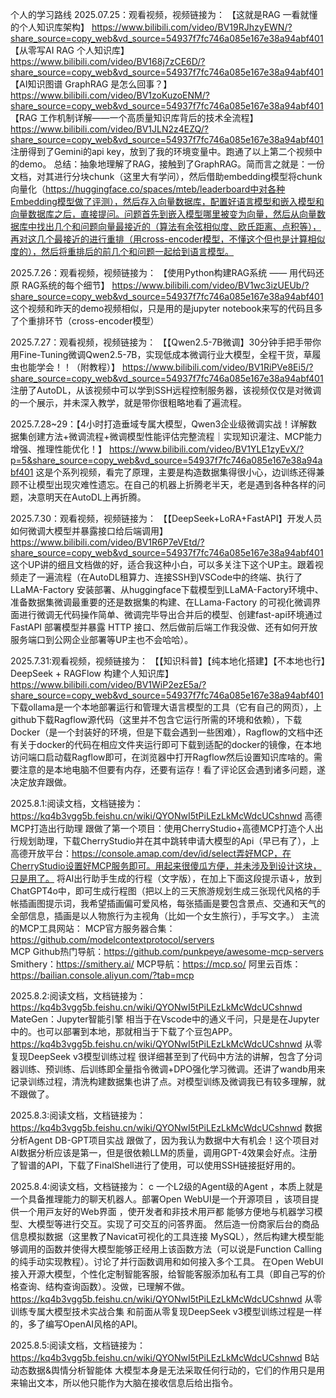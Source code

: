 个人的学习路线
2025.07.25：观看视频，视频链接为：
            【这就是RAG 一看就懂的个人知识库架构】 https://www.bilibili.com/video/BV19RJhzyEWN/?share_source=copy_web&vd_source=54937f7fc746a085e167e38a94abf401
            【从零写AI RAG 个人知识库】 https://www.bilibili.com/video/BV168j7zCE6D/?share_source=copy_web&vd_source=54937f7fc746a085e167e38a94abf401
            【AI知识图谱 GraphRAG 是怎么回事？】 https://www.bilibili.com/video/BV1zoKuzoENM/?share_source=copy_web&vd_source=54937f7fc746a085e167e38a94abf401
            【RAG 工作机制详解——一个高质量知识库背后的技术全流程】 https://www.bilibili.com/video/BV1JLN2z4EZQ/?share_source=copy_web&vd_source=54937f7fc746a085e167e38a94abf401
注册得到了Gemini的api key，放到了我的环境变量中。跑通了以上第二个视频中的demo。
总结：抽象地理解了RAG，接触到了GraphRAG。简而言之就是：一份文档，对其进行分块chunk（这里大有学问），然后借助embedding模型将chunk向量化（https://huggingface.co/spaces/mteb/leaderboard中对各种Embedding模型做了评测），然后存入向量数据库，配置好语言模型和嵌入模型和向量数据库之后，直接提问。问题首先到嵌入模型哪里被变为向量，然后从向量数据库中找出几个和问题向量最接近的（算法有余弦相似度、欧氏距离、点积等），再对这几个最接近的进行重排（用cross-encoder模型，不懂这个但也是计算相似度的），然后将重排后的前几个和问题一起给到语言模型。


2025.7.26：观看视频，视频链接为：
            【使用Python构建RAG系统 —— 用代码还原 RAG系统的每个细节】 https://www.bilibili.com/video/BV1wc3izUEUb/?share_source=copy_web&vd_source=54937f7fc746a085e167e38a94abf401
这个视频和昨天的demo视频相似，只是用的是jupyter notebook来写的代码且多了个重排环节（cross-encoder模型）

2025.7.27：观看视频，视频链接为：
            【【Qwen2.5-7B微调】30分钟手把手带你用Fine-Tuning微调Qwen2.5-7B，实现低成本微调行业大模型，全程干货，草履虫也能学会！！（附教程）】 https://www.bilibili.com/video/BV1RiPVe8Ei5/?share_source=copy_web&vd_source=54937f7fc746a085e167e38a94abf401
注册了AutoDL，从该视频中可以学到SSH远程控制服务器，该视频仅仅是对微调的一个展示，并未深入教学，就是带你很粗略地看了遍流程。

2025.7.28~29：【4小时打造垂域专属大模型，Qwen3企业级微调实战！详解数据集创建方法+微调流程+微调模型性能评估完整流程｜实现知识灌注、MCP能力增强、推理性能优化！】 https://www.bilibili.com/video/BV1YLE1zyEvX/?p=5&share_source=copy_web&vd_source=54937f7fc746a085e167e38a94abf401
这是个系列视频，看完了原理，主要是构造数据集得很小心，边训练还得兼顾不让模型出现灾难性遗忘。在自己的机器上折腾老半天，老是遇到各种各样的问题，决意明天在AutoDL上再折腾。

2025.7.30：观看视频，视频链接为：
            【【DeepSeek+LoRA+FastAPI】开发人员如何微调大模型并暴露接口给后端调用】 https://www.bilibili.com/video/BV1R6P7eVEtd/?share_source=copy_web&vd_source=54937f7fc746a085e167e38a94abf401
这个UP讲的细且文档做的好，适合我这种小白，可以多关注下这个UP主。跟着视频走了一遍流程（在AutoDL租算力、连接SSH到VSCode中的终端、执行了LLaMA-Factory 安装部署、从huggingface下载模型到LLaMA-Factory环境中、准备数据集微调最重要的还是数据集的构建、在LLama-Factory 的可视化微调界⾯进行微调无代码操作简单、微调完毕导出合并后的模型、创建fast-api环境通过 FastAPI 部署模型并暴露 HTTP 接⼝、然后做前后端工作我没做、还有如何开放服务端⼝到公⽹企业部署等UP主也不会哈哈）。

2025.7.31:观看视频，视频链接为：
            【【知识科普】【纯本地化搭建】【不本地也行】DeepSeek + RAGFlow 构建个人知识库】 https://www.bilibili.com/video/BV1WiP2ezE5a/?share_source=copy_web&vd_source=54937f7fc746a085e167e38a94abf401
下载ollama是一个本地部署运行和管理大语言模型的工具（它有自己的网页），上github下载Ragflow源代码（这里并不包含它运行所需的环境和依赖），下载Docker（是一个封装好的环境，但是下载会遇到一些困难），Ragflow的文档中还有关于docker的代码在相应文件夹运行即可下载到适配的docker的镜像，在本地访问端口启动载Ragflow即可，在浏览器中打开Ragflow然后设置知识库啥的。需要注意的是本地电脑不但要有内存，还要有运存！看了评论区会遇到诸多问题，遂决定放弃跟做。

2025.8.1:阅读文档，文档链接为：
            https://kq4b3vgg5b.feishu.cn/wiki/QYONwI5tPiLEzLkMcWdcUCshnwd  高德MCP打造出行助理
跟做了第一个项目：使用CherryStudio+高德MCP打造个人出行规划助理，下载CherryStudio并在其中跳转申请大模型的Api（早已有了），上高德开放平台：https://console.amap.com/dev/id/select弄好MCP，在CherryStudio设置好MCP服务即可。用起来很傻瓜方便，并未涉及到设计这块，只是用了。
将AI出行助手生成的行程（文字版），在加上下面这段提示语↓，放到ChatGPT4o中，即可生成行程图（把以上的三天旅游规划生成三张现代风格的手帐插画图提示词，我希望插画偏可爱风格，每张插画是要包含景点、交通和天气的全部信息，插画是以人物旅行为主视角（比如一个女生旅行），手写文字。）
主流的MCP工具网站：
MCP官方服务器合集：https://github.com/modelcontextprotocol/servers            
MCP Github热门导航：https://github.com/punkpeye/awesome-mcp-servers
Smithery：https://smithery.ai/
MCP导航：https://mcp.so/
阿里云百炼：https://bailian.console.aliyun.com/?tab=mcp

2025.8.2:阅读文档，文档链接为：
            https://kq4b3vgg5b.feishu.cn/wiki/QYONwI5tPiLEzLkMcWdcUCshnwd  MateGen：Jupyter智能引擎
相当于在Vscode中的通义千问，只是是在Jupyter中的。也可以部署到本地，那就相当于下载了个豆包APP。
            https://kq4b3vgg5b.feishu.cn/wiki/QYONwI5tPiLEzLkMcWdcUCshnwd  从零复现DeepSeek v3模型训练过程
很详细甚至到了代码中方法的讲解，包含了分词器训练、预训练、后训练即全量指令微调+DPO强化学习微调。还讲了wandb用来记录训练过程，清洗构建数据集也讲了点。对模型训练及微调我已有较多理解，就不跟做了。

2025.8.3:阅读文档，文档链接为：
            https://kq4b3vgg5b.feishu.cn/wiki/QYONwI5tPiLEzLkMcWdcUCshnwd  数据分析Agent DB-GPT项目实战
跟做了，因为我认为数据中大有机会！这个项目对AI数据分析应该是第一，但是很依赖LLM的质量，调用GPT-4效果会好点。注册了智谱的API，下载了FinalShell进行了使用，可以使用SSH链接挺好用的。

2025.8.4:阅读文档，文档链接为：
c
一个L2级的Agent级的Agent ，本质上就是⼀个具备推理能⼒的聊天机器⼈。部署Open WebUI是⼀个开源项⽬ ，该项⽬提供⼀个⽤⼾友好的Web界⾯ ，使开发者和⾮技术⽤⼾都 能够⽅便地与机器学习模型、⼤模型等进⾏交互。实现了可交互的问答界面。
然后造一份商家后台的商品信息模拟数据（这里教了Navicat可视化的工具连接 MySQL），然后构建大模型能够调用的函数并使得大模型能够正经用上该函数方法（可以说是Function Calling的纯手动实现教程）。讨论了并行函数调用和如何接入多个工具。
在Open WebUI接入开源大模型，个性化定制智能客服，给智能客服添加私有工具（即自己写的价格查询、结构查询函数）。没做，已理解不做。
            https://kq4b3vgg5b.feishu.cn/wiki/QYONwI5tPiLEzLkMcWdcUCshnwd  从零训练专属大模型技术实战合集
和前面从零复现DeepSeek v3模型训练过程是一样的，多了编写OpenAI风格的API。

2025.8.5:阅读文档，文档链接为：
            https://kq4b3vgg5b.feishu.cn/wiki/QYONwI5tPiLEzLkMcWdcUCshnwd  B站动态数据&舆情分析智能体
大模型本身是无法采取任何行动的，它们的作用只是用来输出文本，所以他只能作为大脑在接收信息后给出指令。


















